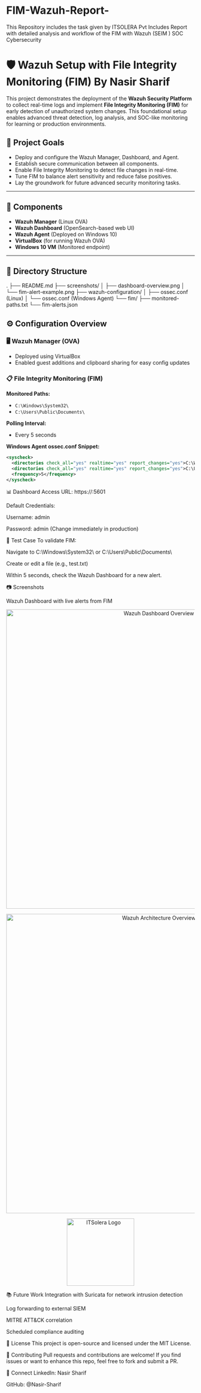 # FIM-Wazuh-Report-
This Repository includes the task given by  ITSOLERA Pvt Includes Report with detailed analysis and workflow of the FIM with Wazuh (SEIM ) SOC Cybersecurity
# 🛡️ Wazuh Setup with File Integrity Monitoring (FIM) By Nasir Sharif 

This project demonstrates the deployment of the **Wazuh Security Platform** to collect real-time logs and implement **File Integrity Monitoring (FIM)** for early detection of unauthorized system changes. This foundational setup enables advanced threat detection, log analysis, and SOC-like monitoring for learning or production environments.

## 📌 Project Goals

- Deploy and configure the Wazuh Manager, Dashboard, and Agent.
- Establish secure communication between all components.
- Enable File Integrity Monitoring to detect file changes in real-time.
- Tune FIM to balance alert sensitivity and reduce false positives.
- Lay the groundwork for future advanced security monitoring tasks.

---

## 🔧 Components

- **Wazuh Manager** (Linux OVA)
- **Wazuh Dashboard** (OpenSearch-based web UI)
- **Wazuh Agent** (Deployed on Windows 10)
- **VirtualBox** (for running Wazuh OVA)
- **Windows 10 VM** (Monitored endpoint)

---

## 📂 Directory Structure
.
├── README.md
├── screenshots/
│ ├── dashboard-overview.png
│ └── fim-alert-example.png
├── wazuh-configuration/
│ ├── ossec.conf (Linux)
│ └── ossec.conf (Windows Agent)
└── fim/
├── monitored-paths.txt
└── fim-alerts.json


## ⚙️ Configuration Overview

### 🖥️ Wazuh Manager (OVA)
- Deployed using VirtualBox
- Enabled guest additions and clipboard sharing for easy config updates

### 📋 File Integrity Monitoring (FIM)

**Monitored Paths:**
- `C:\Windows\System32\`
- `C:\Users\Public\Documents\`

**Polling Interval:**
- Every 5 seconds

**Windows Agent ossec.conf Snippet:**
```xml
<syscheck>
  <directories check_all="yes" realtime="yes" report_changes="yes">C:\Windows\System32</directories>
  <directories check_all="yes" realtime="yes" report_changes="yes">C:\Users\Public\Documents</directories>
  <frequency>5</frequency>
</syscheck>
```
📊 Dashboard Access
URL: https://<your-vm-ip>:5601

Default Credentials:

Username: admin

Password: admin (Change immediately in production)

🧪 Test Case
To validate FIM:

Navigate to C:\Windows\System32\ or C:\Users\Public\Documents\

Create or edit a file (e.g., test.txt)

Within 5 seconds, check the Wazuh Dashboard for a new alert.

📷 Screenshots

Wazuh Dashboard with live alerts from FIM

<p align="center"> <img src="https://github.com/user-attachments/assets/08e366d0-fa7f-44b6-a7bb-5f1820fb7bac" alt="Wazuh Dashboard Overview" width="800"/> </p> <p align="center"> <img src="https://github.com/user-attachments/assets/ebfd9df4-65c2-4c7f-9098-2379a19025d8" alt="Wazuh Architecture Overview" width="800"/> </p> <p align="center"> <img src="https://github.com/user-attachments/assets/72574a8f-2c1b-403d-95af-7ca93aacf1a4" alt="ITSolera Logo" width="180"/> </p>

📚 Future Work
Integration with Suricata for network intrusion detection

Log forwarding to external SIEM

MITRE ATT&CK correlation

Scheduled compliance auditing

📄 License
This project is open-source and licensed under the MIT License.

🤝 Contributing
Pull requests and contributions are welcome! If you find issues or want to enhance this repo, feel free to fork and submit a PR.

🔗 Connect
LinkedIn: Nasir Sharif 

GitHub: @Nasir-Sharif


